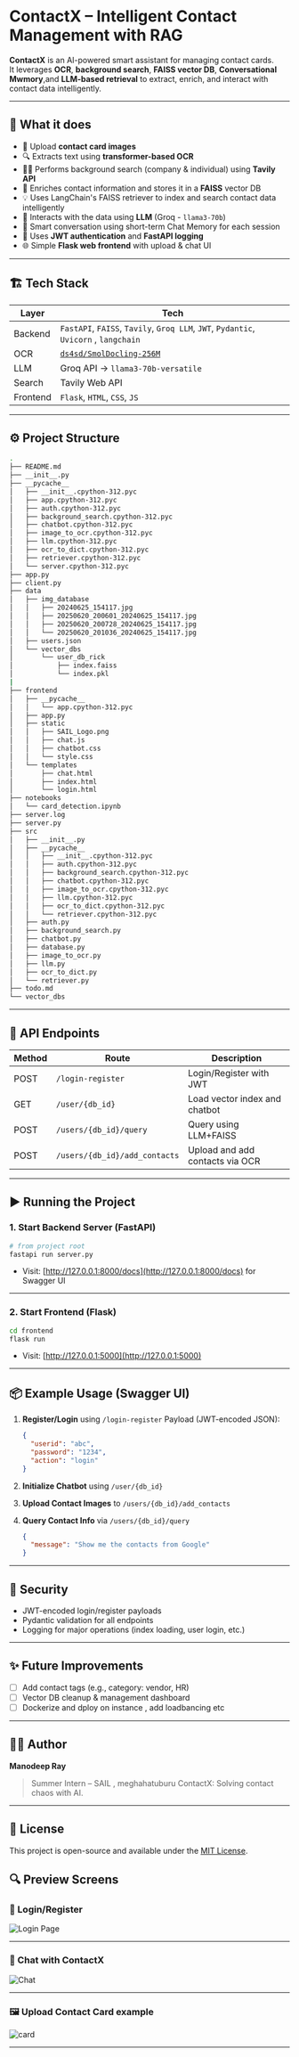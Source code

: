 
# ContactX – Intelligent Contact Management with RAG

**ContactX** is an AI-powered smart assistant for managing contact cards.  
It leverages **OCR**, **background search**, **FAISS vector DB**, **Conversational Mwmory**,and **LLM-based retrieval** to extract, enrich, and interact with contact data intelligently.

---

## 📸 What it does

- 🧾 Upload **contact card images**
- 🔍 Extracts text using **transformer-based OCR**
- 🕵️‍♂️ Performs background search (company & individual) using **Tavily API**
- 🧠 Enriches contact information and stores it in a **FAISS** vector DB
- 💡 Uses LangChain's FAISS retriever to index and search contact data intelligently
- 💬 Interacts with the data using **LLM** (Groq - `llama3-70b`)
- 🧠 Smart conversation using short-term Chat Memory for each session
- 🔐 Uses **JWT authentication** and **FastAPI logging**
- 🌐 Simple **Flask web frontend** with upload & chat UI

---

## 🏗️ Tech Stack

| Layer      | Tech                                                                 |
|------------|----------------------------------------------------------------------|
| Backend    | `FastAPI`, `FAISS`, `Tavily`, `Groq LLM`, `JWT`, `Pydantic`, `Uvicorn` , `langchain` |
| OCR        | [`ds4sd/SmolDocling-256M`](https://huggingface.co/ds4sd/SmolDocling-256M-preview) |
| LLM        | Groq API → `llama3-70b-versatile`                                    |
| Search     | Tavily Web API                                                       |
| Frontend   | `Flask`, `HTML`, `CSS`, `JS`                                         |

---

## ⚙️ Project Structure


``` bash
.
├── README.md
├── __init__.py
├── __pycache__
│   ├── __init__.cpython-312.pyc
│   ├── app.cpython-312.pyc
│   ├── auth.cpython-312.pyc
│   ├── background_search.cpython-312.pyc
│   ├── chatbot.cpython-312.pyc
│   ├── image_to_ocr.cpython-312.pyc
│   ├── llm.cpython-312.pyc
│   ├── ocr_to_dict.cpython-312.pyc
│   ├── retriever.cpython-312.pyc
│   └── server.cpython-312.pyc
├── app.py
├── client.py
├── data
│   ├── img_database
│   │   ├── 20240625_154117.jpg
│   │   ├── 20250620_200601_20240625_154117.jpg
│   │   ├── 20250620_200728_20240625_154117.jpg
│   │   └── 20250620_201036_20240625_154117.jpg
│   ├── users.json
│   └── vector_dbs
│       └── user_db_rick
│           ├── index.faiss
│           └── index.pkl
|
├── frontend
│   ├── __pycache__
│   │   └── app.cpython-312.pyc
│   ├── app.py
│   ├── static
│   │   ├── SAIL_Logo.png
│   │   ├── chat.js
│   │   ├── chatbot.css
│   │   └── style.css
│   └── templates
│       ├── chat.html
│       ├── index.html
│       └── login.html
├── notebooks
│   └── card_detection.ipynb
├── server.log
├── server.py
├── src
│   ├── __init__.py
│   ├── __pycache__
│   │   ├── __init__.cpython-312.pyc
│   │   ├── auth.cpython-312.pyc
│   │   ├── background_search.cpython-312.pyc
│   │   ├── chatbot.cpython-312.pyc
│   │   ├── image_to_ocr.cpython-312.pyc
│   │   ├── llm.cpython-312.pyc
│   │   ├── ocr_to_dict.cpython-312.pyc
│   │   └── retriever.cpython-312.pyc
│   ├── auth.py
│   ├── background_search.py
│   ├── chatbot.py
│   ├── database.py
│   ├── image_to_ocr.py
│   ├── llm.py
│   ├── ocr_to_dict.py
│   └── retriever.py
├── todo.md
└── vector_dbs

```

---

## 🔌 API Endpoints

| Method | Route                         | Description                     |
| ------ | ----------------------------- | ------------------------------- |
| POST   | `/login-register`             | Login/Register with JWT         |
| GET    | `/user/{db_id}`               | Load vector index and chatbot   |
| POST   | `/users/{db_id}/query`        | Query using LLM+FAISS           |
| POST   | `/users/{db_id}/add_contacts` | Upload and add contacts via OCR |

---

## ▶️ Running the Project

### 1. Start Backend Server (FastAPI)

```bash
# from project root
fastapi run server.py
```

* Visit: [http://127.0.0.1:8000/docs](http://127.0.0.1:8000/docs) for Swagger UI

---

### 2. Start Frontend (Flask)

```bash
cd frontend
flask run
```

* Visit: [http://127.0.0.1:5000](http://127.0.0.1:5000)

---

## 📦 Example Usage (Swagger UI)

1. **Register/Login** using `/login-register`
   Payload (JWT-encoded JSON):

   ```json
   {
     "userid": "abc",
     "password": "1234",
     "action": "login"
   }
   ```

2. **Initialize Chatbot** using `/user/{db_id}`

3. **Upload Contact Images** to `/users/{db_id}/add_contacts`

4. **Query Contact Info** via `/users/{db_id}/query`

   ```json
   {
     "message": "Show me the contacts from Google"
   }
   ```

---

## 🔐 Security

* JWT-encoded login/register payloads
* Pydantic validation for all endpoints
* Logging for major operations (index loading, user login, etc.)

---

## ✨ Future Improvements

* [ ] Add contact tags (e.g., category: vendor, HR)
* [ ] Vector DB cleanup & management dashboard
* [ ] Dockerize and dploy on instance , add loadbancing etc 

---

## 👨‍💻 Author

**Manodeep Ray**

> Summer Intern – SAIL , meghahatuburu 
> ContactX: Solving contact chaos with AI.

---

## 📄 License

This project is open-source and available under the [MIT License](LICENSE).




## 🔍 Preview Screens

### 🔐 Login/Register

![Login Page](./media/preview-login.png)

---


### 💬 Chat with ContactX

![Chat](./media/preview-chat.png)

---

### 🖼️ Upload Contact Card example

![card](./media/example-contact-card.png)

---